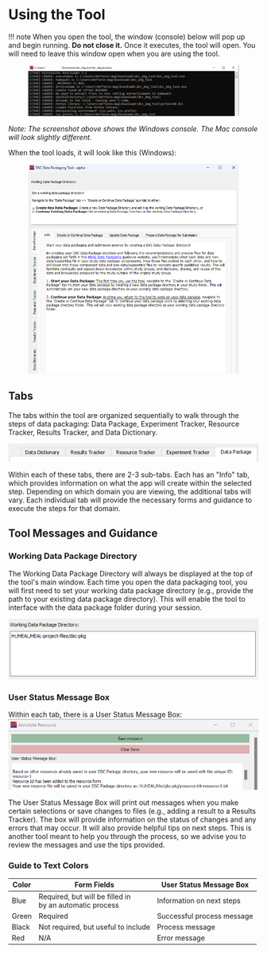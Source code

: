 # Using the Tool

!!! note 
    When you open the tool, the window (console) below will pop up and begin running. **Do not close it.** Once it executes, the tool will open. You will need to leave this window open when you are using the tool.
    <figure markdown>
    ![](../app-screenshots/exe-window.PNG)
        <figcaption></figcaption>
    </figure>
    *Note: The screenshot above shows the Windows console. The Mac console will look slightly different.*

When the tool loads, it will look like this (Windows):
    <figure markdown>
        ![](../app-screenshots/windows-gui.PNG)
        <figcaption></figcaption>
    </figure>


## Tabs

The tabs within the tool are organized sequentially to walk through the steps of data packaging: Data Package, Experiment Tracker, Resource Tracker, Results Tracker, and Data Dictionary.

![](../app-screenshots/main-tabs.PNG)

Within each of these tabs, there are 2-3 sub-tabs. Each has an "Info" tab, which provides information on what the app will create within the selected step. Depending on which domain you are viewing, the additional tabs will vary. Each individual tab will provide the necessary forms and guidance to execute the steps for that domain.

## Tool Messages and Guidance
### Working Data Package Directory
The Working Data Package Directory will always be displayed at the top of the tool's main window. Each time you open the data packaging tool, you will first need to set your working data package directory (e.g., provide the path to your existing data package directory). This will enable the tool to interface with the data package folder during your session.

![](../app-screenshots/work-dir-view.PNG)


### User Status Message Box

Within each tab, there is a User Status Message Box:
![](../app-screenshots/usmb-intro.PNG)

The User Status Message Box will print out messages when you make certain selections or save changes to files (e.g., adding a result to a Results Tracker). The box will provide information on the status of changes and any errors that may occur. It will also provide helpful tips on next steps. This is another tool meant to help you through the process, so we advise you to review the messages and use the tips provided.

### Guide to Text Colors

| Color   | Form Fields                         | User Status Message Box                   |
| ------- | ----------------------------------- | ----------------------------------------- |
| Blue | Required, but will be filled in <br>by an automatic process | Information on next steps |
| Green| Required | Successful process message |
| Black | Not required, but useful to include | Process message |
| Red | N/A | Error message |